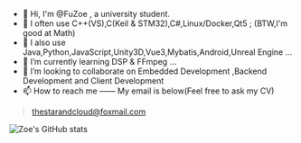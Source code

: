 ﻿- 👋 Hi, I'm @FuZoe , a university student.
- 👀 I often use C++(VS),C(Keil & STM32),C#,Linux/Docker,Qt5 ; (BTW,I'm good at Math)
- 👀 I also use Java,Python,JavaScript,Unity3D,Vue3,Mybatis,Android,Unreal Engine ...
- 🌱 I’m currently learning DSP & FFmpeg  ...
- 💞️ I’m looking to collaborate on  Embedded Development ,Backend Development and Client Development 
- 📫 How to reach me —— My email is below(Feel free to ask my CV)

>  thestarandcloud@foxmail.com

![Zoe's GitHub stats](https://github-readme-stats.vercel.app/api?username=fuzoe&show_icons=true&theme=tokyonight)
